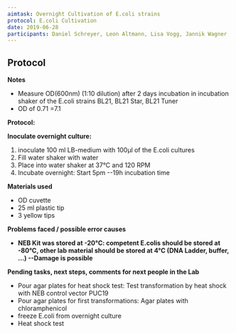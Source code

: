 ```yaml
---
aimtask: Overnight Cultivation of E.coli strains  
protocol: E.coli Cultivation  
date: 2019-06-28  
participants: Daniel Schreyer, Leon Altmann, Lisa Vogg, Jannik Wagner
---  
```

  
## Protocol  
  
**Notes**

-   Measure OD(600nm) (1:10 dilution) after 2 days incubation in incubation shaker of the E.coli strains BL21, BL21 Star, BL21 Tuner
-   OD of 0.71 =7.1

  

**Protocol:**

**Inoculate overnight culture:**

1.  inoculate 100 ml LB-medium with 100µl of the E.coli cultures
2.  Fill water shaker with water
3.  Place into water shaker at 37°C and 120 RPM
4.  Incubate overnight: Start 5pm --19h incubation time

  

**Materials used**

-   OD cuvette
-   25 ml plastic tip
-   3 yellow tips

  

  

**Problems faced / possible error causes**

-   **NEB Kit was stored at -20°C: competent E.colis should be stored at -80°C, other lab material should be stored at 4°C (DNA Ladder, buffer, ...) --Damage is possible**

  

  

**Pending tasks, next steps, comments for next people in the Lab**

-   Pour agar plates for heat shock test: Test transformation by heat shock with NEB control vector PUC19
-   Pour agar plates for first transformations: Agar plates with chloramphenicol
-   freeze E.coli from overnight culture
-   Heat shock test 
  

